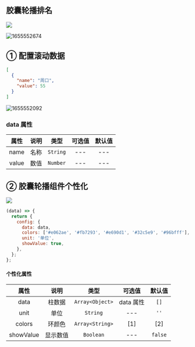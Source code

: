 ## 胶囊轮播排名

![](https://minio.pigx.vip/oss/1655552649.png)

![1655552674](https://minio.pigx.vip/oss/1655552674.png)

## ① 配置滚动数据

```json
[
  {
    "name": "周口",
    "value": 55
  }
]
```

![1655552092](https://minio.pigx.vip/oss/1655552092.png)

### data 属性

| 属性  | 说明 |   类型   | 可选值 | 默认值 |
| :---: | :--: | :------: | :----: | :----: |
| name  | 名称 | `String` |  ---   |  ---   |
| value | 数值 | `Number` |  ---   |  ---   |

## ② 胶囊轮播组件个性化

![](https://minio.pigx.vip/oss/1655552753.png)

```js
(data) => {
  return {
    config: {
      data: data,
      colors: ['#e062ae', '#fb7293', '#e690d1', '#32c5e9', '#96bfff'],
      unit: '单位',
      showValue: true,
    },
  };
};
```

#### 个性化属性

|   属性    |   说明   |      类型       |  可选值   | 默认值  |
| :-------: | :------: | :-------------: | :-------: | :-----: |
|   data    |  柱数据  | `Array<Object>` | data 属性 |  `[]`   |
|   unit    |   单位   |    `String`     |    ---    |  `''`   |
|  colors   |  环颜色  | `Array<String>` |    [1]    |   [2]   |
| showValue | 显示数值 |    `Boolean`    |    ---    | `false` |

